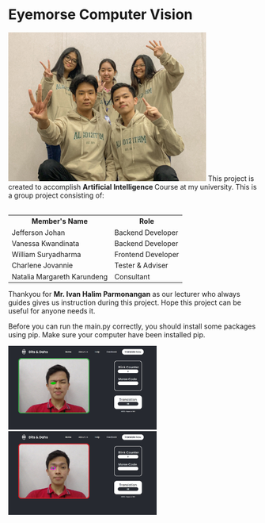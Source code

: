 # Eyemorse Computer Vision

<img src= "imgReadMe/ipk5foto.jpg" width="400">
This project is created to accomplish <b> Artificial Intelligence </b> Course at my university. This is a group project consisting of:
<br><br>

<table>
   <tr>
     <th> Member's Name </th>
     <th> Role </th>
   </tr>
  <tr>
     <td> Jefferson Johan </td>
     <td> Backend Developer </td>
   </tr>
  <tr>
     <td> Vanessa Kwandinata </td>
     <td> Backend Developer </td>
   </tr>
  <tr>
     <td> William Suryadharma </td>
     <td> Frontend Developer </td>
   </tr>
  <tr>
     <td> Charlene Jovannie </td>
     <td> Tester & Adviser </td>
   </tr>
  <tr>
     <td> Natalia Margareth Karundeng </td>
     <td> Consultant </td>
   </tr>
</table>

Thankyou for <b>Mr. Ivan Halim Parmonangan</b> as our lecturer who always guides gives us instruction during this project. Hope this project can be useful for anyone needs it.

Before you can run the main.py correctly, you should install some packages using pip. Make sure your computer have been installed pip. 


<img src="imgReadMe/beforeblink.jpg" width="300">
<img src="imgReadMe/afterblink.jpg" width="300">
